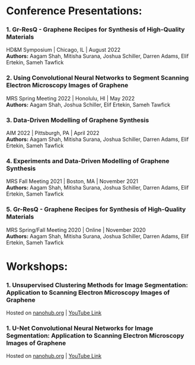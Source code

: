 
# Conference Presentations:

### 1. Gr-ResQ - Graphene Recipes for Synthesis of High-Quality Materials
HD&M Symposium | Chicago, IL | August 2022 \
**Authors:** Aagam Shah, Mitisha Surana, Joshua Schiller, Darren Adams, Elif Ertekin, Sameh Tawfick

### 2. Using Convolutional Neural Networks to Segment Scanning Electron Microscopy Images of Graphene
MRS Spring Meeting 2022 | Honolulu, HI | May 2022 \
**Authors:** Aagam Shah, Joshua Schiller, Elif Ertekin, Sameh Tawfick

### 3. Data-Driven Modelling of Graphene Synthesis
AIM 2022 | Pittsburgh, PA | April 2022 \
**Authors:** Aagam Shah, Mitisha Surana, Joshua Schiller, Darren Adams, Elif Ertekin, Sameh Tawfick

### 4. Experiments and Data-Driven Modelling of Graphene Synthesis
MRS Fall Meeting 2021 | Boston, MA | November 2021 \
**Authors:** Aagam Shah, Mitisha Surana, Joshua Schiller, Darren Adams, Elif Ertekin, Sameh Tawfick

### 5. Gr-ResQ - Graphene Recipes for Synthesis of High-Quality Materials
MRS Spring/Fall Meeting 2020 | Online | November 2020 \
**Authors:** Aagam Shah, Mitisha Surana, Joshua Schiller, Darren Adams, Elif Ertekin, Sameh Tawfick

# Workshops:

### 1. Unsupervised Clustering Methods for Image Segmentation: Application to Scanning Electron Microscopy Images of Graphene
Hosted on [nanohub.org](https://nanohub.org/resources/34738) | [YouTube Link](https://www.youtube.com/watch?v=VagRsuPrctQ)

### 1. U-Net Convolutional Neural Networks for Image Segmentation: Application to Scanning Electron Microscopy Images of Graphene
Hosted on [nanohub.org](https://nanohub.org/resources/34744) | [YouTube Link](https://www.youtube.com/watch?v=yS8K-l7Xk5A)